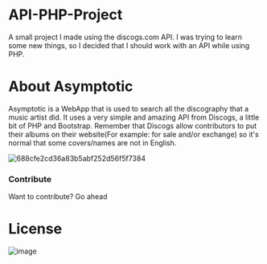 # API-PHP-Project
A small project I made using the discogs.com API. 
I was trying to learn some new things, so I decided that I should work with an API while using PHP. 

# About Asymptotic
Asymptotic is a WebApp that is used to search all the discography that a music artist did. It uses a very simple and amazing API from Discogs, a little bit of PHP and Bootstrap. Remember that Discogs allow contributors to put their albums on their website(For example: for sale and/or exchange) so it's normal that some covers/names are not in English.

![688cfe2cd36a83b5abf252d56f5f7384](https://user-images.githubusercontent.com/12052283/52154520-1ad9f980-2676-11e9-982f-61988c34062e.jpg)

### Contribute
Want to contribute? Go ahead 

# License
![image](https://upload.wikimedia.org/wikipedia/commons/f/f8/License_icon-mit-88x31-2.svg)